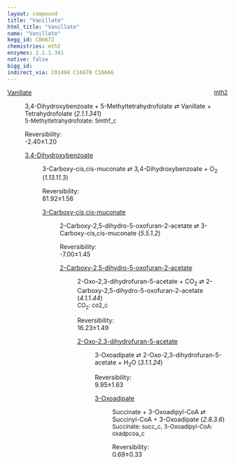 ```yaml
---
layout: compound
title: "Vanillate"
html_title: "Vanillate"
name: "Vanillate"
kegg_id: C06672
chemistries: mth2
enzymes: 2.1.1.341
native: false
bigg_id:
indirect_via: C01494 C10478 C16666
---
```

<dl><dt class="rs-product"><a class="link-dark" data-bs-html="true" data-bs-title="KEGG: C06672" data-bs-toggle="tooltip" href="{{ site.url }}{{ site.baseurl }}/compounds/C06672">Vanillate</a><span style="float: right; max-width: 40%"><a class="link-dark opacity-50" href="{{ site.url }}{{ site.baseurl }}/chemistries/mth2" style="font-size: small; word-wrap: anywhere;">mth2</a></span></dt><dd><p>3,4-Dihydroxybenzoate + 5-Methyltetrahydrofolate ⇄ Vanillate + Tetrahydrofolate (<i>2.1.1.341</i>)<br/><span style="font-size: small;"><span data-bs-html="true" data-bs-title="KEGG: C00440" data-bs-toggle="tooltip">5-Methyltetrahydrofolate</span>: 5mthf_c</span><br/><div class="reversibility_info">Reversibility: <div class="progress" style="flex-direction: row-reverse;"><div aria-valuemax="10" aria-valuemin="0" aria-valuenow="-2.3976456236200563" class="progress-bar bg-success" role="progressbar" style="width: 23.98%"></div><div aria-valuemax="10" aria-valuemin="0" aria-valuenow="-2.3976456236200563" class="progress-bar bg-warning" role="progressbar" style="width: 11.96%"></div></div><span>-2.40±1.20</span><div class="progress"><div aria-valuemax="10" aria-valuemin="0" aria-valuenow="-2.3976456236200563" class="progress-bar bg-danger" role="progressbar" style="width: 0%"></div></div></div></p><dl><dt><a class="link-dark" data-bs-html="true" data-bs-title="KEGG: C00230" data-bs-toggle="tooltip" href="{{ site.url }}{{ site.baseurl }}/compounds/C00230">3,4-Dihydroxybenzoate</a><span style="float: right; max-width: 40%"><a class="link-dark opacity-50" href="{{ site.url }}{{ site.baseurl }}/chemistries/None" style="font-size: small; word-wrap: anywhere;"></a></span></dt><dd><p>3-Carboxy-cis,cis-muconate ⇄ 3,4-Dihydroxybenzoate + O<sub>2</sub> (<i>1.13.11.3</i>)<br/><div class="reversibility_info">Reversibility: <div class="progress"><div aria-valuemax="100" aria-valuemin="0" aria-valuenow="0" class="progress-bar bg-success" role="progressbar" style="width: 0%"></div></div><span>81.92±1.56</span><div class="progress"><div aria-valuemax="10" aria-valuemin="0" aria-valuenow="81.9235113855458" class="progress-bar bg-danger" role="progressbar" style="width: 819.24%"></div></div></div></p><dl><dt><a class="link-dark" data-bs-html="true" data-bs-title="KEGG: C01163" data-bs-toggle="tooltip" href="{{ site.url }}{{ site.baseurl }}/compounds/C01163">3-Carboxy-cis,cis-muconate</a><span style="float: right; max-width: 40%"><a class="link-dark opacity-50" href="{{ site.url }}{{ site.baseurl }}/chemistries/None" style="font-size: small; word-wrap: anywhere;"></a></span></dt><dd><p>2-Carboxy-2,5-dihydro-5-oxofuran-2-acetate ⇄ 3-Carboxy-cis,cis-muconate (<i>5.5.1.2</i>)<br/><div class="reversibility_info">Reversibility: <div class="progress" style="flex-direction: row-reverse;"><div aria-valuemax="10" aria-valuemin="0" aria-valuenow="-7.004916604223138" class="progress-bar bg-success" role="progressbar" style="width: 70.05%"></div><div aria-valuemax="10" aria-valuemin="0" aria-valuenow="-7.004916604223138" class="progress-bar bg-warning" role="progressbar" style="width: 14.53%"></div></div><span>-7.00±1.45</span><div class="progress"><div aria-valuemax="10" aria-valuemin="0" aria-valuenow="-7.004916604223138" class="progress-bar bg-danger" role="progressbar" style="width: 0%"></div></div></div></p><dl><dt><a class="link-dark" data-bs-html="true" data-bs-title="KEGG: C01278" data-bs-toggle="tooltip" href="{{ site.url }}{{ site.baseurl }}/compounds/C01278">2-Carboxy-2,5-dihydro-5-oxofuran-2-acetate</a><span style="float: right; max-width: 40%"><a class="link-dark opacity-50" href="{{ site.url }}{{ site.baseurl }}/chemistries/None" style="font-size: small; word-wrap: anywhere;"></a></span></dt><dd><p>2-Oxo-2,3-dihydrofuran-5-acetate + CO<sub>2</sub> ⇄ 2-Carboxy-2,5-dihydro-5-oxofuran-2-acetate (<i>4.1.1.44</i>)<br/><span style="font-size: small;"><span data-bs-html="true" data-bs-title="KEGG: C00011" data-bs-toggle="tooltip">CO<sub>2</sub></span>: co2_c</span><br/><div class="reversibility_info">Reversibility: <div class="progress"><div aria-valuemax="100" aria-valuemin="0" aria-valuenow="0" class="progress-bar bg-success" role="progressbar" style="width: 0%"></div></div><span>16.23±1.49</span><div class="progress"><div aria-valuemax="10" aria-valuemin="0" aria-valuenow="16.23346636806124" class="progress-bar bg-danger" role="progressbar" style="width: 162.33%"></div></div></div></p><dl><dt><a class="link-dark" data-bs-html="true" data-bs-title="KEGG: C03586" data-bs-toggle="tooltip" href="{{ site.url }}{{ site.baseurl }}/compounds/C03586">2-Oxo-2,3-dihydrofuran-5-acetate</a><span style="float: right; max-width: 40%"><a class="link-dark opacity-50" href="{{ site.url }}{{ site.baseurl }}/chemistries/None" style="font-size: small; word-wrap: anywhere;"></a></span></dt><dd><p>3-Oxoadipate ⇄ 2-Oxo-2,3-dihydrofuran-5-acetate + H<sub>2</sub>O (<i>3.1.1.24</i>)<br/><div class="reversibility_info">Reversibility: <div class="progress"><div aria-valuemax="100" aria-valuemin="0" aria-valuenow="0" class="progress-bar bg-success" role="progressbar" style="width: 0%"></div></div><span>9.95±1.63</span><div class="progress"><div aria-valuemax="10" aria-valuemin="0" aria-valuenow="9.94831712042947" class="progress-bar bg-danger" role="progressbar" style="width: 99.48%"></div><div aria-valuemax="10" aria-valuemin="0" aria-valuenow="9.94831712042947" class="progress-bar bg-warning" role="progressbar" style="width: 16.34%"></div></div></div></p><dl><dt><a class="link-dark" data-bs-html="true" data-bs-title="KEGG: C00846" data-bs-toggle="tooltip" href="{{ site.url }}{{ site.baseurl }}/compounds/C00846">3-Oxoadipate</a><span style="float: right; max-width: 40%"><a class="link-dark opacity-50" href="{{ site.url }}{{ site.baseurl }}/chemistries/None" style="font-size: small; word-wrap: anywhere;"></a></span></dt><dd><p>Succinate + 3-Oxoadipyl-CoA ⇄ Succinyl-CoA + 3-Oxoadipate (<i>2.8.3.6</i>)<br/><span style="font-size: small;"><span data-bs-html="true" data-bs-title="KEGG: C00042" data-bs-toggle="tooltip">Succinate</span>: succ_c, <span data-bs-html="true" data-bs-title="KEGG: C02232" data-bs-toggle="tooltip">3-Oxoadipyl-CoA</span>: oxadpcoa_c</span><br/><div class="reversibility_info">Reversibility: <div class="progress"><div aria-valuemax="100" aria-valuemin="0" aria-valuenow="0" class="progress-bar bg-success" role="progressbar" style="width: 0%"></div></div><span>0.69±0.33</span><div class="progress"><div aria-valuemax="10" aria-valuemin="0" aria-valuenow="0.6905605118821785" class="progress-bar bg-danger" role="progressbar" style="width: 6.91%"></div><div aria-valuemax="10" aria-valuemin="0" aria-valuenow="0.6905605118821785" class="progress-bar bg-warning" role="progressbar" style="width: 3.29%"></div></div></div></p><dl></dl></dd></dl></dd></dl></dd></dl></dd></dl></dd></dl></dd></dl>